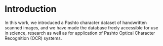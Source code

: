 # Introduction 

In this work, we introduced a Pashto character dataset of handwritten scanned images, and we have made the database freely accessible for use in science, research as well as for application of Pashto Optical Character Recognition (OCR) systems.

